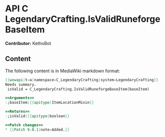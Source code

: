 # API C LegendaryCrafting.IsValidRuneforgeBaseItem

**Contributor:** KethoBot

## Content

The following content is in MediaWiki markdown format:

```mediawiki
{{wowapi|t=a|namespace=C_LegendaryCrafting|system=LegendaryCrafting}}
Needs summary.
 isValid = C_LegendaryCrafting.IsValidRuneforgeBaseItem(baseItem)

==Arguments==
:;baseItem:{{apitype|ItemLocationMixin}}

==Returns==
:;isValid:{{apitype|boolean}}

==Patch changes==
* {{Patch 9.0.1|note=Added.}}
```